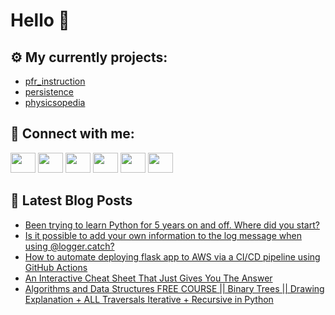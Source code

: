 # Hello 👋

## ⚙️ My currently projects:
- [pfr_instruction](https://github.com/bullbesh/pfr_instruction)
- [persistence](https://github.com/bullbesh/persistence)
- [physicsopedia](https://github.com/bullbesh/physicsopedia)

## 🔎 Connect with me:
[<img height="32" width="40" src="https://cdn.jsdelivr.net/npm/simple-icons@v5/icons/telegram.svg" />](https://t.me/bullbesh)
[<img height="32" width="40" src="https://cdn.jsdelivr.net/npm/simple-icons@v5/icons/vk.svg" />](https://vk.com/bullbesh)
[<img height="32" width="40" src="https://cdn.jsdelivr.net/npm/simple-icons@v5/icons/twitter.svg" />](https://twitter.com/bullbesh1)
[<img height="32" width="40" src="https://cdn.jsdelivr.net/npm/simple-icons@v5/icons/instagram.svg" />](https://www.instagram.com/bullbesh)
[<img height="32" width="40" src="https://cdn.jsdelivr.net/npm/simple-icons@v5/icons/reddit.svg" />](https://www.reddit.com/user/bullbesh)
[<img height="32" width="40" src="https://cdn.jsdelivr.net/npm/simple-icons@v5/icons/youtube.svg" />](https://www.youtube.com/channel/UCtfjRs6uzgq5mfm8S06WTcg)

## 📕 Latest Blog Posts
<!-- BLOG-POST-LIST:START -->
- [Been trying to learn Python for 5 years on and off. Where did you start?](https://www.reddit.com/r/Python/comments/t80kpn/been_trying_to_learn_python_for_5_years_on_and/)
- [Is it possible to add your own information to the log message when using @logger.catch?](https://www.reddit.com/r/Python/comments/t802vd/is_it_possible_to_add_your_own_information_to_the/)
- [How to automate deploying flask app to AWS via a CI/CD pipeline using GitHub Actions](https://www.reddit.com/r/Python/comments/t7zgzv/how_to_automate_deploying_flask_app_to_aws_via_a/)
- [An Interactive Cheat Sheet That Just Gives You The Answer](https://www.reddit.com/r/Python/comments/t7zbbc/an_interactive_cheat_sheet_that_just_gives_you/)
- [Algorithms and Data Structures FREE COURSE || Binary Trees || Drawing Explanation + ALL Traversals Iterative + Recursive in Python](https://www.reddit.com/r/Python/comments/t7z7n5/algorithms_and_data_structures_free_course_binary/)
<!-- BLOG-POST-LIST:END -->
